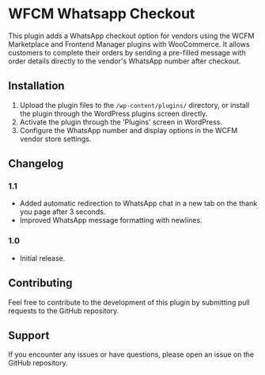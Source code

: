 # WFCM Whatsapp Checkout

This plugin adds a WhatsApp checkout option for vendors using the WCFM Marketplace and Frontend Manager plugins with WooCommerce. It allows customers to complete their orders by sending a pre-filled message with order details directly to the vendor's WhatsApp number after checkout.

## Installation

1. Upload the plugin files to the `/wp-content/plugins/` directory, or install the plugin through the WordPress plugins screen directly.
2. Activate the plugin through the 'Plugins' screen in WordPress.
3. Configure the WhatsApp number and display options in the WCFM vendor store settings.

## Changelog

### 1.1
- Added automatic redirection to WhatsApp chat in a new tab on the thank you page after 3 seconds.
- Improved WhatsApp message formatting with newlines.

### 1.0
- Initial release.

## Contributing

Feel free to contribute to the development of this plugin by submitting pull requests to the GitHub repository.

## Support

If you encounter any issues or have questions, please open an issue on the GitHub repository.
